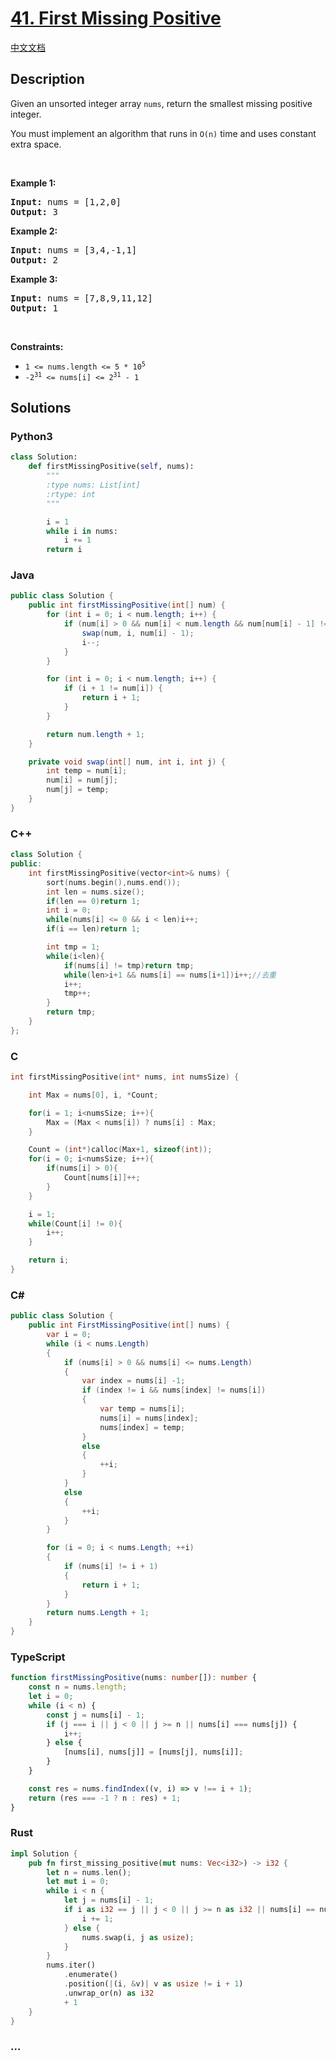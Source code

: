 # [41. First Missing Positive](https://leetcode.com/problems/first-missing-positive)

[中文文档](/solution/0000-0099/0041.First%20Missing%20Positive/README.md)

## Description

<p>Given an unsorted integer array <code>nums</code>, return the smallest missing positive integer.</p>

<p>You must implement an algorithm that runs in <code>O(n)</code> time and uses constant extra space.</p>

<p>&nbsp;</p>
<p><strong>Example 1:</strong></p>
<pre><strong>Input:</strong> nums = [1,2,0]
<strong>Output:</strong> 3
</pre><p><strong>Example 2:</strong></p>
<pre><strong>Input:</strong> nums = [3,4,-1,1]
<strong>Output:</strong> 2
</pre><p><strong>Example 3:</strong></p>
<pre><strong>Input:</strong> nums = [7,8,9,11,12]
<strong>Output:</strong> 1
</pre>
<p>&nbsp;</p>
<p><strong>Constraints:</strong></p>

<ul>
	<li><code>1 &lt;= nums.length &lt;= 5 * 10<sup>5</sup></code></li>
	<li><code>-2<sup>31</sup> &lt;= nums[i] &lt;= 2<sup>31</sup> - 1</code></li>
</ul>

## Solutions

<!-- tabs:start -->

### **Python3**

```python
class Solution:
    def firstMissingPositive(self, nums):
        """
        :type nums: List[int]
        :rtype: int
        """

        i = 1
        while i in nums:
            i += 1
        return i
```

### **Java**

```java
public class Solution {
    public int firstMissingPositive(int[] num) {
        for (int i = 0; i < num.length; i++) {
            if (num[i] > 0 && num[i] < num.length && num[num[i] - 1] != num[i]) {
                swap(num, i, num[i] - 1);
                i--;
            }
        }

        for (int i = 0; i < num.length; i++) {
            if (i + 1 != num[i]) {
                return i + 1;
            }
        }

        return num.length + 1;
    }

    private void swap(int[] num, int i, int j) {
        int temp = num[i];
        num[i] = num[j];
        num[j] = temp;
    }
}
```

### **C++**

```cpp
class Solution {
public:
    int firstMissingPositive(vector<int>& nums) {
        sort(nums.begin(),nums.end());
        int len = nums.size();
        if(len == 0)return 1;
        int i = 0;
        while(nums[i] <= 0 && i < len)i++;
        if(i == len)return 1;

        int tmp = 1;
        while(i<len){
            if(nums[i] != tmp)return tmp;
            while(len>i+1 && nums[i] == nums[i+1])i++;//去重
            i++;
            tmp++;
        }
        return tmp;
    }
};
```

### **C**

```c
int firstMissingPositive(int* nums, int numsSize) {

    int Max = nums[0], i, *Count;

    for(i = 1; i<numsSize; i++){
        Max = (Max < nums[i]) ? nums[i] : Max;
    }

    Count = (int*)calloc(Max+1, sizeof(int));
    for(i = 0; i<numsSize; i++){
        if(nums[i] > 0){
            Count[nums[i]]++;
        }
    }

    i = 1;
    while(Count[i] != 0){
        i++;
    }

    return i;
}
```

### **C#**

```cs
public class Solution {
    public int FirstMissingPositive(int[] nums) {
        var i = 0;
        while (i < nums.Length)
        {
            if (nums[i] > 0 && nums[i] <= nums.Length)
            {
                var index = nums[i] -1;
                if (index != i && nums[index] != nums[i])
                {
                    var temp = nums[i];
                    nums[i] = nums[index];
                    nums[index] = temp;
                }
                else
                {
                    ++i;
                }
            }
            else
            {
                ++i;
            }
        }

        for (i = 0; i < nums.Length; ++i)
        {
            if (nums[i] != i + 1)
            {
                return i + 1;
            }
        }
        return nums.Length + 1;
    }
}
```

### **TypeScript**

```ts
function firstMissingPositive(nums: number[]): number {
    const n = nums.length;
    let i = 0;
    while (i < n) {
        const j = nums[i] - 1;
        if (j === i || j < 0 || j >= n || nums[i] === nums[j]) {
            i++;
        } else {
            [nums[i], nums[j]] = [nums[j], nums[i]];
        }
    }

    const res = nums.findIndex((v, i) => v !== i + 1);
    return (res === -1 ? n : res) + 1;
}
```

### **Rust**

```rust
impl Solution {
    pub fn first_missing_positive(mut nums: Vec<i32>) -> i32 {
        let n = nums.len();
        let mut i = 0;
        while i < n {
            let j = nums[i] - 1;
            if i as i32 == j || j < 0 || j >= n as i32 || nums[i] == nums[j as usize] {
                i += 1;
            } else {
                nums.swap(i, j as usize);
            }
        }
        nums.iter()
            .enumerate()
            .position(|(i, &v)| v as usize != i + 1)
            .unwrap_or(n) as i32
            + 1
    }
}
```

### **...**

```

```

<!-- tabs:end -->
